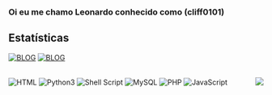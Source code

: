 ### Oi eu me chamo Leonardo conhecido como (cliff0101)


## Estatísticas

</div>

[![BLOG](https://github-readme-stats.vercel.app/api?username=cliff0101&theme=github_dark)](https://github.com/al4xs)
[![BLOG](https://github-readme-stats.vercel.app/api/top-langs/?username=cliff0101&layout=compact&langs_count=7&theme=github_dark&include_all_commits=true)](https://github.com/cliff0101)

</div>



<div style="display: inline_block"><br/>
<img align="center" alt="HTML" src="https://img.shields.io/badge/HTML-239120?style=for-the-badge&logo=html5&logoColor=white"/>
<img align="center" alt="Python3" src="https://img.shields.io/badge/Python-14354C?style=for-the-badge&logo=python&logoColor=white"/>
<img align="center" alt="Shell Script" src="https://img.shields.io/badge/Shell_Script-121011?style=for-the-badge&logo=gnu-bash&logoColor=white"/>
<img align="center" alt="MySQL" src="https://img.shields.io/badge/MySQL-00000F?style=for-the-badge&logo=mysql&logoColor=white"/>
<img align="center" alt="PHP" src="https://img.shields.io/badge/PHP-00000F?style=for-the-badge&logo=php7&logoColor=white"/>
<img align="center" alt="JavaScript" src="https://img.shields.io/badge/JavaScript-00000F?style=for-the-badge&logo=javascript&logoColor=white"/>
<img src="https://i.pinimg.com/originals/27/cf/5c/27cf5c3e78ba56a3846a45a90d4deaa0.gif" weigth=500 align="right")>
</div>
<br\>


 







